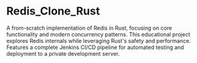 # Redis_Clone_Rust
A from-scratch implementation of Redis in Rust, focusing on core functionality and modern concurrency patterns. This educational project explores Redis internals while leveraging Rust's safety and performance. Features a complete Jenkins CI/CD pipeline for automated testing and deployment to a private development server.
